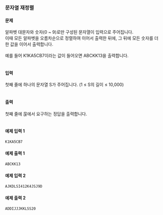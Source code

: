 ### 문자열 재정렬  

#### 문제
알파벳 대문자와 숫자(0 ~ 9)로만 구성된 문자열이 입력으로 주어집니다.  
이때 모든 알파벳을 오름차순으로 정렬하여 이어서 출력한 뒤에, 그 뒤에 모든 숫자를 더한 값을 이어서 출력합니다.<br/><br/>
예를 들어 K1KA5CB7이라는 값이 들어오면 ABCKK13을 출력합니다.<br/><br/>

#### 입력
첫째 줄에 하나의 문자열 S가 주어집니다. (1 ≤ S의 길이 ≤ 10,000)<br/><br/>

#### 출력
첫째 줄에 묹에서 요구하는 정답을 출력합니다.<br/><br/>

#### 예제 입력 1
```python
K1KA5CB7
```

#### 예제 출력 1
```python
ABCKK13
```

#### 예제 입력 2
```python
AJKDLSI412K4JSJ9D
```

#### 예제 출력 2
```python
ADDIJJJKKLSS20
```
